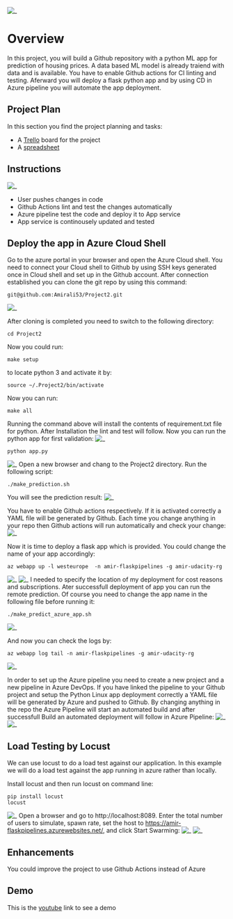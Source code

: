 ![_](Screenshots/PythonPassing.png) 
# Overview

In this project, you will build a Github repository with a python ML app for prediction of housing prices. A data based ML model is already traiend with data and is available. You have to enable Github actions for CI linting and testing. Aferward you will deploy a flask python app and by using CD in Azure pipeline you will automate the app deployment. 

## Project Plan
In this section you find the project planning and tasks:

* A [Trello](https://trello.com/b/rJP5K6yR/udacityprojekt2) board for the project
* A [spreadsheet](https://github.com/Amirali53/Project2/blob/62553a880ea0e07507fc0ba2a5d7652843b20104/Project2_Planning.xlsx) 


## Instructions
![_](Screenshots/Architecture.png) 
- User pushes changes in code
- Github Actions lint and test the changes automatically
- Azure pipeline test the code and deploy it to App service
- App service is continousely updated and tested

## Deploy the app in Azure Cloud Shell

Go to the azure portal in your browser and open the Azure Cloud shell.
You need to connect your Cloud shell to Github by using SSH keys generated once in Cloud shell and set up in the Github account.
After connection established you can clone the git repo by using this command:
```
git@github.com:Amirali53/Project2.git
```

![_](Screenshots/GitCloning.png) 


After cloning is completed you need to switch to the following directory:
```
cd Project2
```
Now you could run: 
```
make setup
```
to locate python 3 and activate it by:
```
source ~/.Project2/bin/activate
```
Now you can run:
```
make all
```
Running the command above will install the contents of requirement.txt file for python. After Installation the lint and test will follow.
Now you can run the python app for first validation:
![_](Screenshots/MakeAll.png) 
```
python app.py
```
![_](Screenshots/05_RunAppLocally.png) 
Open a new browser and chang to the Project2 directory. Run the following script:
```
./make_prediction.sh
```
You will see the prediction result:
![_](Screenshots/06_PredictionLocally.png) 




You have to enable Github actions respectively. If it is activated correctly a YAML file will be generated by Github. Each time you change anything in your repo then Github actions will run automatically and check your change:
![_](Screenshots/GithubActions.png) 




Now it is time to deploy a flask app which is provided. You could change the name of your app accordingly: 
```
az webapp up -l westeurope  -n amir-flaskpipelines -g amir-udacity-rg
```
![_](Screenshots/10_AppUploaded.png) 
![_](Screenshots/11_AppInAzure.png)
I needed to specify the location of my deployment for cost reasons and subscriptions.
Ater successfull deployment of app you can run the remote prediction. Of course you need to change the app name in the following file before running it:
```
./make_predict_azure_app.sh
```
![_](Screenshots/13_PredictionOfApp.png)

And now you can check the logs by:
```
az webapp log tail -n amir-flaskpipelines -g amir-udacity-rg
```
![_](Screenshots/20_AppLogs.png)

In order to set up the Azure pipeline you need to create a new project and a new pipeline in Azure DevOps.
If you have linked the pipeline to your Github project and setup the Python Linux app deployment correctly a YAML file will be generated by Azure and pushed to Github.
By changing anything in the repo the Azure Pipeline will start an automated build and after successfull Build an automated deployment will follow in Azure Pipeline:
![_](Screenshots/AzureCD_JobCompleted.png)
![_](Screenshots/AzureCDJobs.png)

## Load Testing by Locust
We can use locust to do a load test against our application. In this example we will do a load test against the app running in azure rather than locally.

Install locust and then run locust on command line:
```
pip install locust
locust
```
![_](Screenshots/locustInstal.png)
Open a browser and go to http://localhost:8089. Enter the total number of users to simulate, spawn rate, set the host to https://amir-flaskpipelines.azurewebsites.net/, and click Start Swarming:
![_](Screenshots/LocustView.png)
![_](Screenshots/LocustInputs.png)


## Enhancements

You could improve the project to use Github Actions instead of Azure

## Demo 

This is the [youtube](https://youtu.be/h3OlWwEk_Tw) link to see a demo


